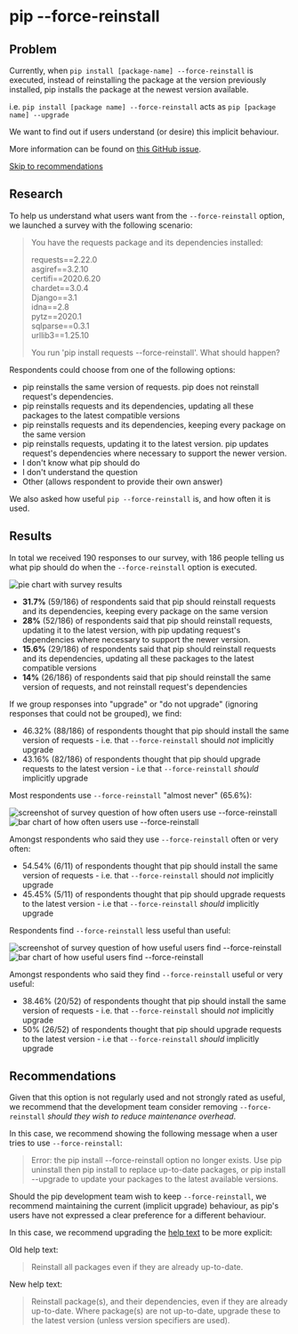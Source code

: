 # pip --force-reinstall

## Problem

Currently, when `pip install [package-name] --force-reinstall` is executed, instead of reinstalling the package at the version previously installed, pip installs the package at the newest version available.

i.e. `pip install [package name] --force-reinstall` acts as `pip [package name] --upgrade`

We want to find out if users understand (or desire) this implicit behaviour.

More information can be found on [this GitHub issue](https://github.com/pypa/pip/issues/8238).

[Skip to recommendations](#recommendations)

## Research

To help us understand what users want from the `--force-reinstall` option, we launched a survey with the following scenario:

<blockquote>
You have the requests package and its dependencies installed:

requests==2.22.0<br>
asgiref==3.2.10<br>
certifi==2020.6.20<br>
chardet==3.0.4<br>
Django==3.1<br>
idna==2.8<br>
pytz==2020.1<br>
sqlparse==0.3.1<br>
urllib3==1.25.10<br>

You run 'pip install requests --force-reinstall'. What should happen?

</blockquote>

Respondents could choose from one of the following options:

- pip reinstalls the same version of requests. pip does not reinstall request's dependencies.
- pip reinstalls requests and its dependencies, updating all these packages to the latest compatible versions
- pip reinstalls requests and its dependencies, keeping every package on the same version
- pip reinstalls requests, updating it to the latest version. pip updates request's dependencies where necessary to support the newer version.
- I don't know what pip should do
- I don't understand the question
- Other (allows respondent to provide their own answer)

We also asked how useful `pip --force-reinstall` is, and how often it is used.

## Results

In total we received 190 responses to our survey, with 186 people telling us what pip should do when the `--force-reinstall` option is executed.

![pie chart with survey results](https://i.imgur.com/yoN02o9.png)

- **31.7%** (59/186) of respondents said that pip should reinstall requests and its dependencies, keeping every package on the same version
- **28%** (52/186) of respondents said that pip should reinstall requests, updating it to the latest version, with pip updating request's dependencies where necessary to support the newer version.
- **15.6%** (29/186) of respondents said that pip should reinstall requests and its dependencies, updating all these packages to the latest compatible versions
- **14%** (26/186) of respondents said that pip should reinstall the same version of requests, and not reinstall request's dependencies

If we group responses into "upgrade" or "do not upgrade" (ignoring responses that could not be grouped), we find:

- 46.32% (88/186) of respondents thought that pip should install the same version of requests - i.e. that `--force-reinstall` should _not_ implicitly upgrade
- 43.16% (82/186) of respondents thought that pip should upgrade requests to the latest version - i.e that `--force-reinstall` _should_ implicitly upgrade

Most respondents use `--force-reinstall` "almost never" (65.6%):

![screenshot of survey question of how often users use --force-reinstall](https://i.imgur.com/fjLQUPV.png)
![bar chart of how often users use --force-reinstall](https://i.imgur.com/Xe1XDkI.png)

Amongst respondents who said they use `--force-reinstall` often or very often:

- 54.54% (6/11) of respondents thought that pip should install the same version of requests - i.e. that `--force-reinstall` should _not_ implicitly upgrade
- 45.45% (5/11) of respondents thought that pip should upgrade requests to the latest version - i.e that `--force-reinstall` _should_ implicitly upgrade

Respondents find `--force-reinstall` less useful than useful:

![screenshot of survey question of how useful users find --force-reinstall](https://i.imgur.com/6cv4lFn.png)
![bar chart of how useful users find --force-reinstall](https://i.imgur.com/gMUBDBo.png)

Amongst respondents who said they find `--force-reinstall` useful or very useful:

- 38.46% (20/52) of respondents thought that pip should install the same version of requests - i.e. that `--force-reinstall` should _not_ implicitly upgrade
- 50% (26/52) of respondents thought that pip should upgrade requests to the latest version - i.e that `--force-reinstall` _should_ implicitly upgrade

## Recommendations

Given that this option is not regularly used and not strongly rated as useful, we recommend that the development team consider removing `--force-reinstall` _should they wish to reduce maintenance overhead_.

In this case, we recommend showing the following message when a user tries to use `--force-reinstall`:

> Error: the pip install --force-reinstall option no longer exists. Use pip uninstall then pip install to replace up-to-date packages, or pip install --upgrade to update your packages to the latest available versions.

Should the pip development team wish to keep `--force-reinstall`, we recommend maintaining the current (implicit upgrade) behaviour, as pip's users have not expressed a clear preference for a different behaviour.

In this case, we recommend upgrading the [help text](https://pip.pypa.io/en/stable/reference/pip_install/#cmdoption-force-reinstall) to be more explicit:

Old help text:

> Reinstall all packages even if they are already up-to-date.

New help text:

> Reinstall package(s), and their dependencies, even if they are already up-to-date. Where package(s) are not up-to-date, upgrade these to the latest version (unless version specifiers are used).
